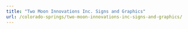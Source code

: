 ```yaml
---
title: "Two Moon Innovations Inc. Signs and Graphics"
url: /colorado-springs/two-moon-innovations-inc-signs-and-graphics/
---
```

